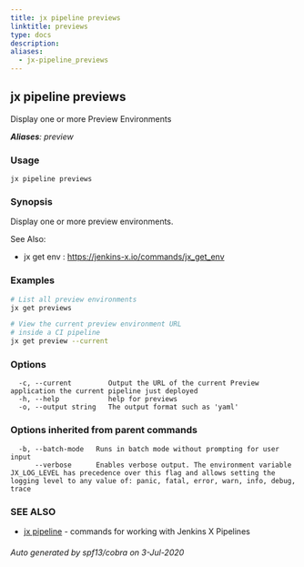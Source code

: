 ```yaml
---
title: jx pipeline previews
linktitle: previews
type: docs
description: 
aliases:
  - jx-pipeline_previews
---
```


## jx pipeline previews

Display one or more Preview Environments

***Aliases**: preview*

### Usage

```
jx pipeline previews
```

### Synopsis

Display one or more preview environments.
  
See Also: 

  * jx get env : https://jenkins-x.io/commands/jx_get_env

### Examples

  ```bash
  # List all preview environments
  jx get previews
  
  # View the current preview environment URL
  # inside a CI pipeline
  jx get preview --current

  ```
### Options

```
  -c, --current         Output the URL of the current Preview application the current pipeline just deployed
  -h, --help            help for previews
  -o, --output string   The output format such as 'yaml'
```

### Options inherited from parent commands

```
  -b, --batch-mode   Runs in batch mode without prompting for user input
      --verbose      Enables verbose output. The environment variable JX_LOG_LEVEL has precedence over this flag and allows setting the logging level to any value of: panic, fatal, error, warn, info, debug, trace
```

### SEE ALSO

* [jx pipeline](..)	 - commands for working with Jenkins X Pipelines

###### Auto generated by spf13/cobra on 3-Jul-2020
